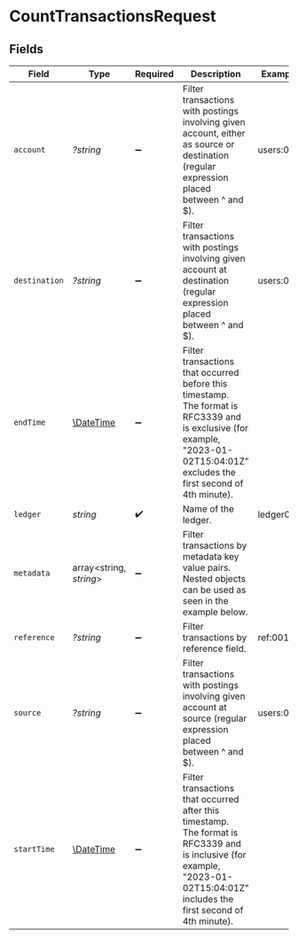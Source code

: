 # CountTransactionsRequest


## Fields

| Field                                                                                                                                                                           | Type                                                                                                                                                                            | Required                                                                                                                                                                        | Description                                                                                                                                                                     | Example                                                                                                                                                                         |
| ------------------------------------------------------------------------------------------------------------------------------------------------------------------------------- | ------------------------------------------------------------------------------------------------------------------------------------------------------------------------------- | ------------------------------------------------------------------------------------------------------------------------------------------------------------------------------- | ------------------------------------------------------------------------------------------------------------------------------------------------------------------------------- | ------------------------------------------------------------------------------------------------------------------------------------------------------------------------------- |
| `account`                                                                                                                                                                       | *?string*                                                                                                                                                                       | :heavy_minus_sign:                                                                                                                                                              | Filter transactions with postings involving given account, either as source or destination (regular expression placed between ^ and $).                                         | users:001                                                                                                                                                                       |
| `destination`                                                                                                                                                                   | *?string*                                                                                                                                                                       | :heavy_minus_sign:                                                                                                                                                              | Filter transactions with postings involving given account at destination (regular expression placed between ^ and $).                                                           | users:001                                                                                                                                                                       |
| `endTime`                                                                                                                                                                       | [\DateTime](https://www.php.net/manual/en/class.datetime.php)                                                                                                                   | :heavy_minus_sign:                                                                                                                                                              | Filter transactions that occurred before this timestamp.<br/>The format is RFC3339 and is exclusive (for example, "2023-01-02T15:04:01Z" excludes the first second of 4th minute).<br/> |                                                                                                                                                                                 |
| `ledger`                                                                                                                                                                        | *string*                                                                                                                                                                        | :heavy_check_mark:                                                                                                                                                              | Name of the ledger.                                                                                                                                                             | ledger001                                                                                                                                                                       |
| `metadata`                                                                                                                                                                      | array<string, *string*>                                                                                                                                                         | :heavy_minus_sign:                                                                                                                                                              | Filter transactions by metadata key value pairs. Nested objects can be used as seen in the example below.                                                                       |                                                                                                                                                                                 |
| `reference`                                                                                                                                                                     | *?string*                                                                                                                                                                       | :heavy_minus_sign:                                                                                                                                                              | Filter transactions by reference field.                                                                                                                                         | ref:001                                                                                                                                                                         |
| `source`                                                                                                                                                                        | *?string*                                                                                                                                                                       | :heavy_minus_sign:                                                                                                                                                              | Filter transactions with postings involving given account at source (regular expression placed between ^ and $).                                                                | users:001                                                                                                                                                                       |
| `startTime`                                                                                                                                                                     | [\DateTime](https://www.php.net/manual/en/class.datetime.php)                                                                                                                   | :heavy_minus_sign:                                                                                                                                                              | Filter transactions that occurred after this timestamp.<br/>The format is RFC3339 and is inclusive (for example, "2023-01-02T15:04:01Z" includes the first second of 4th minute).<br/> |                                                                                                                                                                                 |